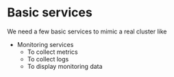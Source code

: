 # Basic services

We need a few basic services to mimic a real cluster like
* Monitoring services
  * To collect metrics 
  * To collect logs
  * To display monitoring data

